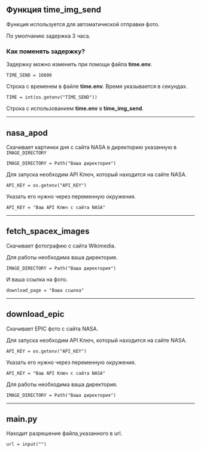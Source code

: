 ## Функция time_img_send 

Функция используется для автоматической отправки фото.

По умолчанию задержка 3 часа.

### Как поменять задержку?

Задержку можно изменить при помощи файла **time.env**.

`TIME_SEND = 10800`

Строка с временем в файле **time.env**. Время указывается в секундах.

`TIME = int(os.getenv("TIME_SEND"))`

Строка с использованием **time.env** в **time_img_send**.

---

## nasa_apod

Скачивает картинки дня с сайта NASA в директорию указанную в `IMAGE_DIRECTORY`

`IMAGE_DIRECTORY = Path("Ваша директория")`

Для запуска необходим API Ключ, который находится на сайте NASA.

`API_KEY = os.getenv("API_KEY")`

Указать его нужно через переменную окружения.

`API_KEY = "Ваш API Ключ с сайта NASA"`

---

## fetch_spacex_images

Скачивает фотографию с сайта Wikimedia.

Для работы необходима ваша директория.

`IMAGE_DIRECTORY = Path("Ваша директория")`

И ваша ссылка на фото.

`download_page = "Ваша ссылка"`

---

## download_epic

Скачивает EPIC фото с сайта NASA.

Для запуска необходим API Ключ, который находится на сайте NASA.

`API_KEY = os.getenv("API_KEY")`

Указать его нужно через переменную окружения.

`API_KEY = "Ваш API Ключ с сайта NASA"`

Для работы необходима ваша директория.

`IMAGE_DIRECTORY = Path("Ваша директория")`

---

## main.py

Находит разрешение файла,указанного в url.

`url = input("")`
